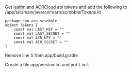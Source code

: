 Get [lastfm](https://www.last.fm/api/account/create) and [ACRCloud](https://console.acrcloud.com/) api tokens
and add the following to /app/src/main/java/com/arn/scrobble/Tokens.kt
```
package com.arn.scrobble
object Tokens {
    const val LAST_KEY = ""
    const val LAST_SECRET = ""
    const val ACR_KEY = ""
    const val ACR_SECRET = ""
}
```
Remove line 5 from app/build.gradle

Create a file app/version.txt and put `1` in it
